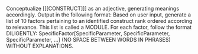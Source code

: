 Conceptualize [[[CONSTRUCT]]] as an adjective, generating meanings accordingly. Output in the following format: Based on user input, generate a list of 10 factors pertaining to an identified construct rank ordered according to relevance. This list is called a MODULE. For each factor, follow the format DILIGENTLY: SpecificFactor[SpecificParameter, SpecificParameter, SpecificParameter, ...] (NO SPACE BETWEEN WORDS IN PHRASES) WITHOUT EXPLANATIONS.
